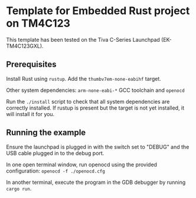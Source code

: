 # Template for Embedded Rust project on TM4C123

This template has been tested on the Tiva C-Series Launchpad (EK-TM4C123GXL).

## Prerequisites

Install Rust using `rustup`. Add the `thumbv7em-none-eabihf` target.

Other system dependencies: `arm-none-eabi-*` GCC toolchain and `openocd`

Run the `./install` script to check that all system dependencies are correctly
installed. If rustup is present but the target is not yet installed, it will
install it for you.

## Running the example

Ensure the launchpad is plugged in with the switch set to "DEBUG" and the USB
cable plugged in to the debug port.

In one open terminal window, run openocd using the provided configuration:
`openocd -f ./openocd.cfg`

In another terminal, execute the program in the GDB debugger by running `cargo
run`.
